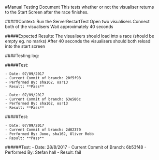 #Manual Testing Document 
This tests whether or not the visualiser returns to the Start Screen after the race finishes.

#####Context:
    Run the ServerRestartTest 
    Open two visualisers
    Connect both of the visualisers
    Wait approximately 40 seconds
    
#####Expected Results:
    The visualisers should load into a race (should be empty eg. no marks)
    After 40 seconds the visualisers should both reload into the start screen
    
    

####Testing log:

#####Test:
   
    - Date: 07/09/2017
    - Current Commit of branch: 20f5f98
    - Performed By: sha162, osr13
    - Result: **Pass**
       
    - Date: 07/09/2017
    - Current Commit of branch: 63e586c
    - Performed By: sha162, osr13
    - Result: **Pass**
    
#####Test:
   
    - Date: 07/09/2017
    - Current Commit of branch: 2d02370
    - Performed By: Jono, sha162, Oliver Robb
    - Result: **Pass**
    
######Test:
    - Date: 28/8/2017
    - Current Commit of Branch: 6b53f48
    - Performed By: Stefan hall 
    - Result: fail
    

    
